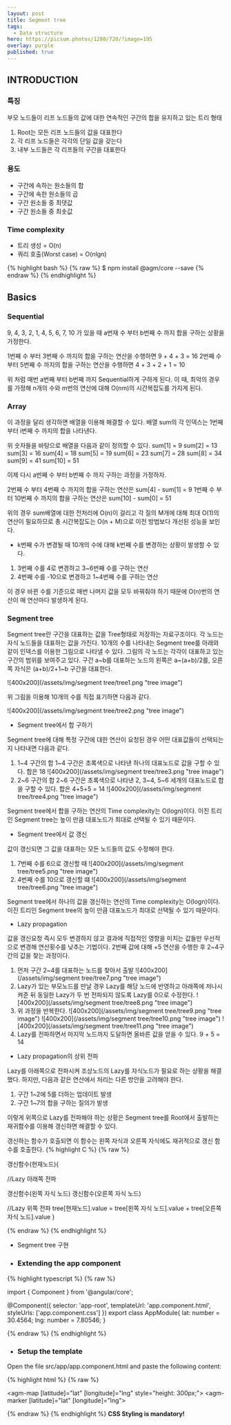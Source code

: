 ```yaml
---
layout: post
title: Segment tree
tags:
  - Data structure
hero: https://picsum.photos/1280/720/?image=195
overlay: purple
published: true
---
```


## INTRODUCTION
### 특징
부모 노드들이 리프 노드들의 값에 대한 연속적인 구간의 합을 유지하고 있는 트리 형태
1. Root는 모든 리프 노드들의 값을 대표한다
2. 각 리프 노드들은 각각의 단일 값을 갖는다
3. 내부 노드들은 각 리프들의 구간을 대표한다

### 용도
- 구간에 속하는 원소들의 합
- 구간에 속한 원소들의 곱
- 구간 원소들 중 최댓값
- 구간 원소들 중 최솟값

### Time complexity
* 트리 생성 = O(n)
* 쿼리 호출(Worst case) = O(nlgn)

{% highlight bash %}
{% raw %}
$ npm install @agm/core --save
{% endraw %}
{% endhighlight %}

  
  
## Basics
### Sequential
9, 4, 3, 2, 1, 4, 5, 6, 7, 10 가 있을 때 a번재 수 부터 b번째 수 까지 합을 구하는 상황을 가정한다.

1번째 수 부터 3번째 수 까지의 합을 구하는 연산을 수행하면
9 + 4 + 3 = 16
2번째 수 부터 5번째 수 까지의 합을 구하는 연산을 수행하면
4 + 3 + 2 + 1 = 10

위 처럼 매번 a번째 부터 b번째 까지 Sequential하게 구하게 된다.
이 때, 최악의 경우를 가정해 n개의 수와 m번의 연산에 대해 O(nm)의 시간복잡도를 가지게 된다.

### Array
이 과정을 달리 생각하면 배열을 이용해 해결할 수 있다.
배열 sum의 각 인덱스는 1번째 부터 i번째 수 까지의 합을 나타낸다.

위 숫자들을 바탕으로 배열을 다음과 같이 정의할 수 있다.
sum[1] = 9      sum[2] = 13
sum[3] = 16     sum[4] = 18
sum[5] = 19     sum[6] = 23
sum[7] = 28     sum[8] = 34
sum[9] = 41     sum[10] = 51

이제 다시 a번째 수 부터 b번째 수 까지 구하는 과정을 가정하자.

2번째 수 부터 4번째 수 까지의 합을 구하는 연산은
sum[4] - sum[1] = 9
1번째 수 부터 10번째 수 까지의 합을 구하는 연산은
sum[10] - sum[0] = 51

위의 경우 sum배열에 대한 전처리에 O(n)이 걸리고 각 질의 M개에 대해 최대 O(1)의 연산이 필요하므로 총 시간복잡도는 O(n + M)으로 이전 방법보다 개선된 성능을 보인다.

* k번째 수가 변경될 때
10개의 수에 대해 k번째 수를 변경하는 상황이 발생할 수 있다.
1. 3번째 수를 4로 변경하고 3~6번째 수를 구하는 연산
2. 4번째 수를 -10으로 변경하고 1~4번째 수를 구하는 연산

이 경우 바뀐 수를 기준으로 매번 나머지 값을 모두 바꿔줘야 하기 때문에 O(n)번의 연산이 매 연산마다 발생하게 된다.

### Segment tree
Segment tree란 구간을 대표하는 값을 Tree형태로 저장하는 자료구조이다.
각 노드는 자식 노드들을 대표하는 값을 가진다.
10개의 수를 나타내는 Segment tree를 아래와 같이 인덱스를 이용한 그림으로 나타낼 수 있다. 그림의 각 노드는 각각이 대표하고 있는 구간의 범위를 보여주고 있다.
구간 a~b를 대표하는 노드의 왼쪽은 a~(a+b)/2를, 오른쪽 자식은 (a+b)/2+1~b 구간을 대표한다.

![400x200](/assets/img/segment tree/tree1.png "tree image")

위 그림을 이용해 10개의 수를 직접 표기하면 다음과 같다.

![400x200](/assets/img/segment tree/tree2.png "tree image")

* Segment tree에서 합 구하기

Segment tree에 대해 특정 구간에 대한 연산이 요청된 경우 어떤 대표값들이 선택되는지 나타내면 다음과 같다.
1. 1~4 구간의 합
1~4 구간은 초록색으로 나타낸 하나의 대표노드로 값을 구할 수 있다. 합은 18
![400x200](/assets/img/segment tree/tree3.png "tree image")
2. 2~6 구간의 합
2~6 구간은 초록색으로 나타낸 2, 3~4, 5~6 세개의 대표노드로 합을 구할 수 있다. 합은 4+5+5 = 14
![400x200](/assets/img/segment tree/tree4.png "tree image")

Segment tree에서 합을 구하는 연산의 Time complexity는 O(logn)이다.
이진 트리인 Segment tree는 높이 만큼 대표노드가 최대로 선택될 수 있기 때문이다.

* Segment tree에서 값 갱신

값이 갱신되면 그 값을 대표하는 모든 노드들의 값도 수정해야 한다.
1. 7번째 수를 6으로 갱신할 때
![400x200](/assets/img/segment tree/tree5.png "tree image")
2. 4번째 수를 10으로 갱신할 떄
![400x200](/assets/img/segment tree/tree6.png "tree image")

Segment tree에서 하나의 값을 갱신하는 연산의 Time complexity는 O(logn)이다.
이진 트리인 Segment tree의 높이 만큼 대표노드가 최대로 선택될 수 있기 때문이다.

- Lazy propagation

값을 갱신요청 즉시 모두 변경하지 않고 결과에 직접적인 영향을 미치는 값들만 우선적으로 변경해 연산횟수를 낮추는 기법이다.
2번째 값에 대해 +5 연산을 수행한 후 2~4구간의 값을 찾는 과정이다.
1. 먼저 구간 2~4를 대표하는 노드를 찾아서 출발
![400x200](/assets/img/segment tree/tree7.png "tree image")
2. Lazy가 있는 부모노드를 만날 경우 Lazy를 해당 노드에 반영하고 아래쪽에 저나시켜준 뒤 동일한 Lazy가 두 번 전파되지 않도록 Lazy를 0으로 수정한다.
![400x200](/assets/img/segment tree/tree8.png "tree image")
3. 위 과정을 반복한다.
![400x200](/assets/img/segment tree/tree9.png "tree image")
![400x200](/assets/img/segment tree/tree10.png "tree image")
![400x200](/assets/img/segment tree/tree11.png "tree image")
4. Lazy를 전파하면서 마지막 노드까지 도달하면 올바른 값을 얻을 수 있다.
9 + 5 = 14

- Lazy propagation의 상위 전파

Lazy를 아래쪽으로 전파시켜 조상노드의 Lazy를 자식노드가 필요로 하는 상황을 해결했다.
하지만, 다음과 같은 연산에서 처리는 다른 방안을 고려해야 한다.
1. 구간 1~2에 5를 더하는 업데이트 발생
2. 구간 1~7의 합을 구하는 질의가 발생

이렇게 위쪽으로 Lazy를 전파해야 하는 상황은 Segment tree를 Root에서 출발하는 재귀함수를 이용해 갱신하면 해결할 수 있다.

갱신하는 함수가 호출되면 이 함수는 왼쪽 자식과 오른쪽 자식에도 재귀적으로 갱신 함수를 호출한다.
{% highlight C %}
{% raw %}

갱신함수(현재노드){
  
  //Lazy 아래쪽 전파

  갱신함수(왼쪽 자식 노드)
  갱신함수(오른쪽 자식 노드)

  //Lazy 위쪽 전파
  tree[현재노드].value = tree[왼쪽 자식 노드].value + tree[오른쪽 자식 노드].value
}

{% endraw %}
{% endhighlight %}

* Segment tree 구현

  
+ ### Extending the app component

{% highlight typescript %}
{% raw %}

import { Component } from '@angular/core';

@Component({
selector: 'app-root',
templateUrl: 'app.component.html',
styleUrls: ['app.component.css']
})
export class AppModule{
lat: number = 30.4564;
lng: number = 7.80546;
}

{% endraw %}
{% endhighlight %}

  
  
+ ### Setup the template
Open the file src/app/app.component.html and paste the following content:

{% highlight html %}
{% raw %}

<agm-map [latitude]="lat" [longitude]="lng" style="height: 300px;">
  <agm-marker [latitude]="lat" [longitude]="lng"></agm-marker>
</agm-map>

{% endraw %}
{% endhighlight %}
**CSS Styling is mandatory!**
